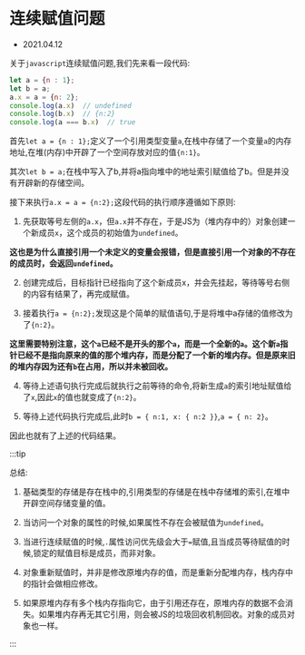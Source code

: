 # 连续赋值问题

- 2021.04.12

关于`javascript`连续赋值问题,我们先来看一段代码:

```js
let a = {n : 1};
let b = a;
a.x = a = {n: 2};       
console.log(a.x)  // undefined
console.log(b.x)  // {n:2}
console.log(a === b.x)  // true
```

首先`let a = {n : 1};`定义了一个引用类型变量`a`,在栈中存储了一个变量`a`的内存地址,在堆(内存)中开辟了一个空间存放对应的值`{n:1}`。

其次`let b = a;`在栈中写入了b,并将a指向堆中的地址索引赋值给了b。但是并没有开辟新的存储空间。

接下来执行`a.x = a = {n:2};`这段代码的执行顺序遵循如下原则:

1. 先获取等号左侧的`a.x`，但`a.x`并不存在，于是JS为（堆内存中的）对象创建一个新成员`x`，这个成员的初始值为`undefined`。

**这也是为什么直接引用一个未定义的变量会报错，但是直接引用一个对象的不存在的成员时，会返回`undefined`。**

2. 创建完成后，目标指针已经指向了这个新成员x，并会先挂起，等待等号右侧的内容有结果了，再完成赋值。

3. 接着执行`a = {n:2};`发现这是个简单的赋值语句,于是将堆中a存储的值修改为了`{n:2}`。

**这里需要特别注意，这个`a`已经不是开头的那个`a`，而是一个全新的`a`。这个新`a`指针已经不是指向原来的值的那个堆内存，而是分配了一个新的堆内存。但是原来旧的堆内存因为还有`b`在占用，所以并未被回收。**

4. 等待上述语句执行完成后就执行之前等待的命令,将新生成`a`的索引地址赋值给了`x`,因此`x`的值也就变成了`{n:2}`。

5. 等待上述代码执行完成后,此时`b = { n:1, x: { n:2 }}`,`a = { n: 2}`。

因此也就有了上述的代码结果。

:::tip

总结:

1. 基础类型的存储是存在栈中的,引用类型的存储是在栈中存储堆的索引,在堆中开辟空间存储变量的值。

2. 当访问一个对象的属性的时候,如果属性不存在会被赋值为`undefined`。

3. 当进行连续赋值的时候,`.`属性访问优先级会大于`=`赋值,且当成员等待赋值的时候,锁定的赋值目标是成员，而非对象。

4. 对象重新赋值时，并非是修改原堆内存的值，而是重新分配堆内存，栈内存中的指针会做相应修改。

5. 如果原堆内存有多个栈内存指向它，由于引用还存在，原堆内存的数据不会消失。如果堆内存再无其它引用，则会被JS的垃圾回收机制回收。对象的成员对象也一样。

:::

